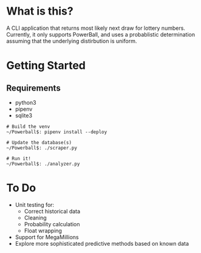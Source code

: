 # What is this?
A CLI application that returns most likely next draw for lottery numbers. Currently, it only supports PowerBall, and uses a probablistic determination assuming that the underlying distirbution is uniform.

# Getting Started
## Requirements
- python3
- pipenv
- sqlite3

```
# Build the venv
~/Powerball$: pipenv install --deploy

# Update the database(s)
~/Powerball$: ./scraper.py

# Run it!
~/Powerball$: ./analyzer.py
```

# To Do
- Unit testing for:
    - Correct historical data
    - Cleaning
    - Probability calculation
    - Float wrapping
- Support for MegaMillions
- Explore more sophisticated predictive methods based on known data
